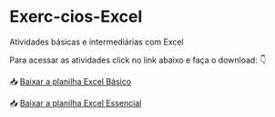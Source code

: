 # Exerc-cios-Excel
Atividades básicas e intermediárias com Excel

Para acessar as atividades click no link abaixo e faça o download: 👇

📥 [Baixar a planilha Excel Básico](https://github.com/Adsmendees11/Exerc-cios-Excel/raw/refs/heads/main/excel%20b%C3%A1sico.xlsx)

📥 [Baixar a planilha Excel Essencial](https://github.com/Adsmendees11/Exerc-cios-Excel/raw/refs/heads/main/excel_essencial.xlsx)


